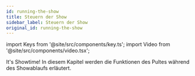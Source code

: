 ```yaml
---
id: running-the-show
title: Steuern der Show
sidebar_label: Steuern der Show
original_id: running-the-show
---
```


import Keys from '@site/src/components/key.ts';
import Video from '@site/src/components/video.tsx';

It's Showtime! In diesem Kapitel werden die Funktionen des Pultes
während des Showablaufs erläutert.


